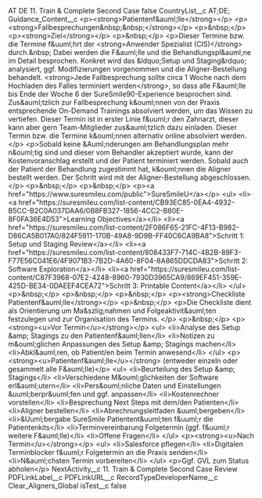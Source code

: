 <?xml version="1.0" encoding="UTF-8"?>
<CustomMetadata xmlns="http://soap.sforce.com/2006/04/metadata" xmlns:xsi="http://www.w3.org/2001/XMLSchema-instance" xmlns:xsd="http://www.w3.org/2001/XMLSchema">
    <label>AT DE 11. Train &amp; Complete Second Case</label>
    <protected>false</protected>
    <values>
        <field>CountryList__c</field>
        <value xsi:type="xsd:string">AT;DE;</value>
    </values>
    <values>
        <field>Guidance_Content__c</field>
        <value xsi:type="xsd:string">&lt;p&gt;&lt;strong&gt;Patientenf&amp;auml;lle&lt;/strong&gt;&lt;/p&gt;
&lt;p&gt;&lt;strong&gt;Fallbesprechungen&amp;nbsp;&amp;nbsp;&lt;/strong&gt;&lt;/p&gt;
&lt;p&gt;&amp;nbsp;&lt;/p&gt;
&lt;p&gt;&lt;strong&gt;Ziel&lt;/strong&gt;&lt;/p&gt;
&lt;p&gt;&amp;nbsp;&lt;/p&gt;
&lt;p&gt;Dieser Termine bzw. die Termine f&amp;uuml;hrt der &lt;strong&gt;Anwender Spezialist (CIS)&lt;/strong&gt; durch.&amp;nbsp; Dabei werden die F&amp;auml;lle und die Behandlungspl&amp;auml;ne im Detail besprochen. Konkret wird das &amp;ldquo;Setup und Staging&amp;rdquo; analysiert, ggf. Modifizierungen vorgenommen und die Aligner-Bestellung behandelt. &lt;strong&gt;Jede Fallbesprechung sollte circa 1 Woche nach dem Hochladen des Falles terminiert werden&lt;/strong&gt;, so dass alle F&amp;auml;lle bis Ende der Woche 6 der SureSmile90-Experience besprochen sind. Zus&amp;auml;tzlich zur Fallbesprechung k&amp;ouml;nnen von der Praxis entsprechende On-Demand Trainings absolviert werden, um das Wissen zu vertiefen. Dieser Termin ist in erster Linie f&amp;uuml;r den Zahnarzt, dieser kann aber gern Team-Mitglieder zus&amp;auml;tzlich dazu einladen. Dieser Termin bzw. die Termine k&amp;ouml;nnen alternativ online absolviert werden.&lt;/p&gt;
&lt;p&gt;Sobald keine &amp;Auml;nderungen am Behandlungsplan mehr n&amp;ouml;tig sind und dieser vom Behandler akzeptiert wurde, kann der Kostenvoranschlag erstellt und der Patient terminiert werden. Sobald auch der Patient der Behandlung zugestimmt hat, k&amp;ouml;nnen die Aligner bestellt werden. Der Schritt wird mit der Aligner-Bestellung abgeschlossen.&lt;/p&gt;
&lt;p&gt;&amp;nbsp;&lt;/p&gt;
&lt;p&gt;&amp;nbsp;&lt;/p&gt;
&lt;p&gt;&lt;a href=&quot;https://www.suresmileu.com/public&quot;&gt;SureSmileU&lt;/a&gt;&lt;/p&gt;
&lt;ul&gt;
&lt;li&gt;&lt;a href=&quot;https://suresmileu.com/list-content/CB93EC85-0EA4-4932-B5CC-B2C0A037DAA6/0B8FB327-1856-4CC2-B80E-8F0FA36E4D53&quot;&gt;Learning Objectives&lt;/a&gt;&lt;/li&gt;
&lt;li&gt;&lt;a href=&quot;https://suresmileu.com/list-content/2F086F65-21FC-4F13-B982-D86CA5B017A0/824F5911-170B-49A8-9D9B-FF40C6CA9BA8&quot;&gt;Schritt 1: Setup und Staging Review&lt;/a&gt;&lt;/li&gt;
&lt;li&gt;&lt;a href=&quot;https://suresmileu.com/list-content/808433F7-714C-4B2B-89F3-F77E56C041E6/4F9071B3-7B2D-4A60-8F04-8A865DDCDA83&quot;&gt;Schritt 2: Software Exploration&lt;/a&gt;&lt;/li&gt;
&lt;li&gt;&lt;a href=&quot;https://suresmileu.com/list-content/C87F3968-07E2-4248-8960-7930D3965CA9/869EF451-359E-425D-BE34-0DAEEF4CEA72&quot;&gt;Schritt 3: Printable Content&lt;/a&gt;&lt;/li&gt;
&lt;/ul&gt;
&lt;p&gt;&amp;nbsp;&lt;/p&gt;
&lt;p&gt;&amp;nbsp;&lt;/p&gt;
&lt;p&gt;&amp;nbsp;&lt;/p&gt;
&lt;p&gt;&lt;strong&gt;Checkliste Patientenf&amp;auml;lle&lt;/strong&gt;&lt;/p&gt;
&lt;p&gt;&amp;nbsp;&lt;/p&gt;
&lt;p&gt;Die Checkliste dient als Orientierung um Ma&amp;szlig;nahmen und Folgeaktivit&amp;auml;ten festzulegen und zur Organisation des Termins. &lt;/p&gt;
&lt;p&gt;&amp;nbsp;&lt;/p&gt;
&lt;p&gt;&lt;strong&gt;&lt;u&gt;Vor Termin&lt;/u&gt;&lt;/strong&gt;&lt;/p&gt;
&lt;ul&gt;
&lt;li&gt;Analyse des Setup &amp;amp; Stagings zu den Patientenf&amp;auml;llen&lt;/li&gt;
&lt;li&gt;Notizen zu m&amp;ouml;glichen Anpassungen des Setup &amp;amp; Stagings machen&lt;/li&gt;
&lt;li&gt;Abkl&amp;auml;ren, ob Patient/en beim Termin anwesend&lt;/li&gt;
&lt;/ul&gt;
&lt;p&gt;&lt;strong&gt;&lt;u&gt;Patientenf&amp;auml;lle&lt;/u&gt;&lt;/strong&gt; (entweder einzeln oder gesammelt alle F&amp;auml;lle)&lt;/p&gt;
&lt;ul&gt;
&lt;li&gt;Beurteilung des Setup &amp;amp; Stagings&lt;/li&gt;
&lt;li&gt;Verschiedene M&amp;ouml;glichkeiten der Software erl&amp;auml;utern&lt;/li&gt;
&lt;li&gt;Pers&amp;ouml;nliche Daten und Einstellungen &amp;uuml;berpr&amp;uuml;fen und ggf. anpassen&lt;/li&gt;
&lt;li&gt;Kostenrechner vorstellen&lt;/li&gt;
&lt;li&gt;Besprechung Next Steps mit dem/den Patienten&lt;/li&gt;
&lt;li&gt;Aligner bestellen&lt;/li&gt;
&lt;li&gt;Abrechnungsleitfaden &amp;uuml;bergeben&lt;/li&gt;
&lt;li&gt;&amp;Uuml;bergabe SureSmile Patientent&amp;uuml;ten f&amp;uuml;r die Patientenkits&lt;/li&gt;
&lt;li&gt;Terminvereinbarung Folgetermin (ggf. f&amp;uuml;r weitere F&amp;auml;lle)&lt;/li&gt;
&lt;li&gt;Offene Fragen&lt;/li&gt;
&lt;/ul&gt;
&lt;p&gt;&lt;strong&gt;&lt;u&gt;Nach Termin&lt;/u&gt;&lt;/strong&gt;&lt;/p&gt;
&lt;ul&gt;
&lt;li&gt;Salesforce pflegen&lt;/li&gt;
&lt;li&gt;Digitalen Terminblocker f&amp;uuml;r Folgetermin an die Praxis senden&lt;/li&gt;
&lt;li&gt;N&amp;auml;chsten Termin vorbereiten&lt;/li&gt;
&lt;/ul&gt;
&lt;p&gt;Ggf. GVL zum Status abholen&lt;/p&gt;</value>
    </values>
    <values>
        <field>NextActivity__c</field>
        <value xsi:type="xsd:string">11. Train &amp; Complete Second Case Review</value>
    </values>
    <values>
        <field>PDFLinkLabel__c</field>
        <value xsi:nil="true"/>
    </values>
    <values>
        <field>PDFLinkURL__c</field>
        <value xsi:nil="true"/>
    </values>
    <values>
        <field>RecordTypeDeveloperName__c</field>
        <value xsi:type="xsd:string">Clear_Aligners_Global</value>
    </values>
    <values>
        <field>isTest__c</field>
        <value xsi:type="xsd:boolean">false</value>
    </values>
</CustomMetadata>

